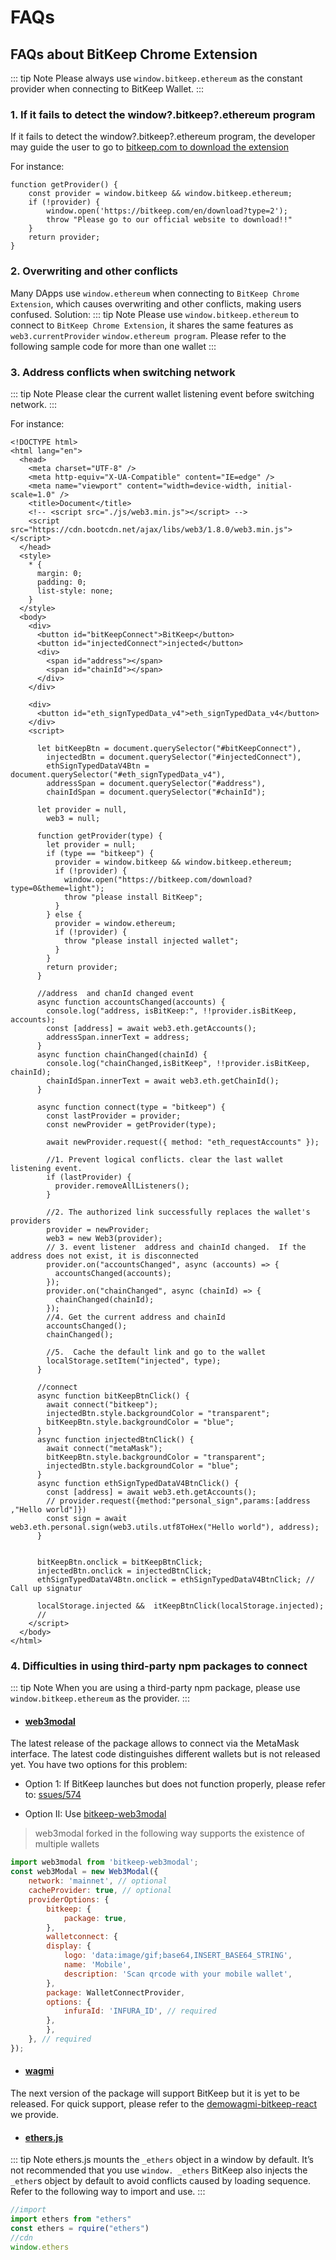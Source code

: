 # FAQs 

## FAQs about BitKeep Chrome Extension
::: tip Note
Please always use `window.bitkeep.ethereum` as the constant provider when connecting to BitKeep Wallet.
:::
### 1.   If it fails to detect the window?.bitkeep?.ethereum program

If it fails to detect the window?.bitkeep?.ethereum program,  the developer may guide the user to go to [bitkeep.com to download the extension](https://bitkeep.com/en/download?type=2)
    
For instance:
```TypeScript{2}
function getProvider() {
    const provider = window.bitkeep && window.bitkeep.ethereum;
    if (!provider) {
        window.open('https://bitkeep.com/en/download?type=2');
        throw "Please go to our official website to download!!"
    }
    return provider;
}
```

### 2. Overwriting and other conflicts 

Many DApps use `window.ethereum` when connecting to `BitKeep Chrome Extension`, which causes overwriting and other conflicts, making users confused. Solution:
::: tip Note
Please use `window.bitkeep.ethereum` to connect to `BitKeep Chrome Extension`, it shares the same features as `web3.currentProvider` `window.ethereum program`. 
Please refer to the following sample code for more than one wallet
:::

### 3. Address conflicts when switching network

::: tip Note
Please clear the current wallet listening event before switching network.
::: 

For instance:

```javascript{45,74,78,86,89,51}
<!DOCTYPE html>
<html lang="en">
  <head>
    <meta charset="UTF-8" />
    <meta http-equiv="X-UA-Compatible" content="IE=edge" />
    <meta name="viewport" content="width=device-width, initial-scale=1.0" />
    <title>Document</title>
    <!-- <script src="./js/web3.min.js"></script> -->
    <script src="https://cdn.bootcdn.net/ajax/libs/web3/1.8.0/web3.min.js"></script>
  </head>
  <style>
    * {
      margin: 0;
      padding: 0;
      list-style: none;
    }
  </style>
  <body>
    <div>
      <button id="bitKeepConnect">BitKeep</button>
      <button id="injectedConnect">injected</button>
      <div>
        <span id="address"></span>
        <span id="chainId"></span>
      </div>
    </div>

    <div>
      <button id="eth_signTypedData_v4">eth_signTypedData_v4</button>
    </div>
    <script>
    
      let bitKeepBtn = document.querySelector("#bitKeepConnect"),
        injectedBtn = document.querySelector("#injectedConnect"),
        ethSignTypedDataV4Btn = document.querySelector("#eth_signTypedData_v4"),
        addressSpan = document.querySelector("#address"), 
        chainIdSpan = document.querySelector("#chainId");

      let provider = null,
        web3 = null;

      function getProvider(type) {
        let provider = null;
        if (type == "bitkeep") {
          provider = window.bitkeep && window.bitkeep.ethereum;
          if (!provider) {
            window.open("https://bitkeep.com/download?type=0&theme=light");
            throw "please install BitKeep";
          }
        } else {
          provider = window.ethereum;
          if (!provider) {
            throw "please install injected wallet";
          }
        }
        return provider;
      }

      //address  and chanId changed event
      async function accountsChanged(accounts) {
        console.log("address, isBitKeep:", !!provider.isBitKeep, accounts);
        const [address] = await web3.eth.getAccounts();
        addressSpan.innerText = address;
      }
      async function chainChanged(chainId) {
        console.log("chainChanged,isBitKeep", !!provider.isBitKeep, chainId);
        chainIdSpan.innerText = await web3.eth.getChainId();
      }

      async function connect(type = "bitkeep") {
        const lastProvider = provider;
        const newProvider = getProvider(type);

        await newProvider.request({ method: "eth_requestAccounts" });

        //1. Prevent logical conflicts. clear the last wallet listening event.
        if (lastProvider) {
          provider.removeAllListeners();
        }

        //2. The authorized link successfully replaces the wallet's providers
        provider = newProvider;
        web3 = new Web3(provider);
        // 3. event listener  address and chainId changed.  If the address does not exist, it is disconnected
        provider.on("accountsChanged", async (accounts) => {
          accountsChanged(accounts);
        });
        provider.on("chainChanged", async (chainId) => {
          chainChanged(chainId);
        });
        //4. Get the current address and chainId
        accountsChanged();
        chainChanged();

        //5.  Cache the default link and go to the wallet
        localStorage.setItem("injected", type);
      }

      //connect
      async function bitKeepBtnClick() {
        await connect("bitkeep");
        injectedBtn.style.backgroundColor = "transparent";
        bitKeepBtn.style.backgroundColor = "blue";
      }
      async function injectedBtnClick() {
        await connect("metaMask");
        bitKeepBtn.style.backgroundColor = "transparent";
        injectedBtn.style.backgroundColor = "blue";
      }
      async function ethSignTypedDataV4BtnClick() {
        const [address] = await web3.eth.getAccounts();
        // provider.request({method:"personal_sign",params:[address  ,"Hello world"]})
        const sign = await web3.eth.personal.sign(web3.utils.utf8ToHex("Hello world"), address);
      }

      
      bitKeepBtn.onclick = bitKeepBtnClick;
      injectedBtn.onclick = injectedBtnClick;
      ethSignTypedDataV4Btn.onclick = ethSignTypedDataV4BtnClick; // Call up signatur

      localStorage.injected &&  itKeepBtnClick(localStorage.injected);
      //
    </script>
  </body>
</html>
```

### 4. Difficulties in using third-party npm packages to connect

::: tip Note
 When you are using a third-party npm package, please use `window.bitkeep.ethereum` as the provider.
::: 

 - #### [web3modal](https://www.npmjs.com/package/web3modal)

 The latest release of the package allows to connect via the MetaMask interface. The latest code distinguishes different wallets but is not released yet. You have two options for this problem:

  - Option 1:  If BitKeep launches but does not function properly, please refer to: [ssues/574](https://github.com/WalletConnect/web3modal/issues/574)

  -  Option II: Use [bitkeep-web3modal](https://www.npmjs.com/package/bitkeep-web3modal) 
  > web3modal forked in the following way supports the existence of multiple wallets
    

```javascript
import web3modal from 'bitkeep-web3modal';
const web3Modal = new Web3Modal({
    network: 'mainnet', // optional
    cacheProvider: true, // optional
    providerOptions: {
        bitkeep: {
            package: true,
        },
        walletconnect: {
        display: {
            logo: 'data:image/gif;base64,INSERT_BASE64_STRING',
            name: 'Mobile',
            description: 'Scan qrcode with your mobile wallet',
        },
        package: WalletConnectProvider,
        options: {
            infuraId: 'INFURA_ID', // required
        },
        },
    }, // required
});
```
- #### [wagmi](https://www.npmjs.com/package/wagmi)

The next version of the package will support BitKeep but it is yet to be released. For quick support, please refer to the [demo](https://github.com/bitkeepwallet/download/tree/example/example/eth/wagmi-bitkeep-react)[wagmi-bitkeep-react](https://github.com/bitkeepwallet/example/tree/master/evm-dapp-demo/wagmi-bitkeep-react) we provide.

- #### [ethers.js](https://www.npmjs.com/package/ethers)

::: tip Note
ethers.js mounts the `_ethers` object in a window by default. It’s not recommended that you use `window. _ethers`
BitKeep also injects the `_ether`s object by default to avoid conflicts caused by loading sequence.
Refer to the following way to import and use.
:::

```js
//import
import ethers from "ethers"
const ethers = rquire("ethers")
//cdn
window.ethers

```
